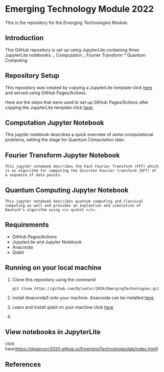 # Emerging Technology Module 2022

This is the repository for the Emerging Technologies Module.
<br>

## Introduction

This GitHub repository is set up using JupyterLite containing three JupyterLite notebooks:
_ Computation
_ Fourier Transform \* Quantum Computing
<br>

## Repository Setup

This repository was created by copying a JupyterLite template click [here](https://github.com/jupyterlite/demo) and served using GitHub Pages/Actions.
<br>

Here are the steps that were used to set up GitHub Pages/Actions after copying the JupyterLite template click [here](https://jupyterlite.readthedocs.io/en/latest/quickstart/deploy.html).

## Computation Jupyter Notebook

This jupyter notebook describes a quick overview of some computational problems, setting the stage for Quantum Computation later.

## Fourier Transform Jupyter Notebook

    This jupyter notebook describes the Fast Fourier Transform (FFT) which is an algorithm for computing the discrete Fourier transform (DFT) of a sequence of data points.

## Quantum Computing Jupyter Notebook

    This jupyter notebook describes quantum computing and classical computing as well and provides an explantion and simulation of Deutsch’s algorithm using <i> qiskit </i>.

## Requirements

- GitHub Pages/Actions
- JupyterLite and Jupyter Notebook
- Anaconda
- Qiskit

## Running on your local machine

<ol>
<li>Clone this repository using the command  
  
```
git clone https://github.com/DylanCorr2020/EmergingTechnologies.git
```
 </li>
<li>
  
  Install Anaconda3 onto your machine. Anaconda can be installed 
  [here](https://www.anaconda.com/products/individual#linux)
  
</li>

<li>
  
  Learn and install qiskit on your machine click [here](https://www.anaconda.com/products/individual#linux)
  
</li>
  
<li>

</ol>

## View notebooks in JupyterLite

click here(https://dylancorr2020.github.io/EmergingTechnologies/lab/index.html)

## References
